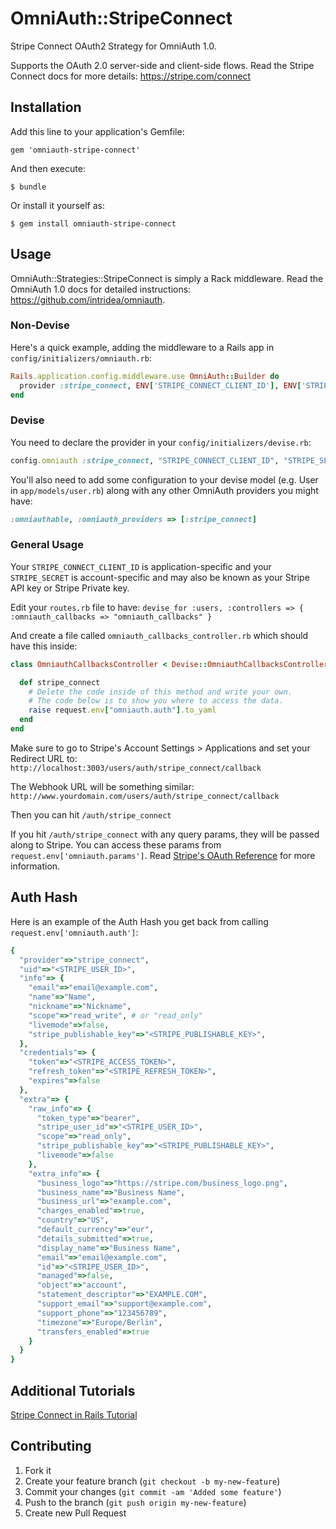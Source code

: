 # OmniAuth::StripeConnect

Stripe Connect OAuth2 Strategy for OmniAuth 1.0.

Supports the OAuth 2.0 server-side and client-side flows.
Read the Stripe Connect docs for more details: https://stripe.com/connect

## Installation

Add this line to your application's Gemfile:

    gem 'omniauth-stripe-connect'

And then execute:

    $ bundle

Or install it yourself as:

    $ gem install omniauth-stripe-connect

## Usage

OmniAuth::Strategies::StripeConnect is simply a Rack middleware. Read the OmniAuth
1.0 docs for detailed instructions: https://github.com/intridea/omniauth.

### Non-Devise
Here's a quick example, adding the middleware to a Rails app in
`config/initializers/omniauth.rb`:

```ruby
Rails.application.config.middleware.use OmniAuth::Builder do
  provider :stripe_connect, ENV['STRIPE_CONNECT_CLIENT_ID'], ENV['STRIPE_SECRET']
end
```

### Devise

You need to declare the provider in your `config/initializers/devise.rb`:

```ruby
config.omniauth :stripe_connect, "STRIPE_CONNECT_CLIENT_ID", "STRIPE_SECRET"
```

You'll also need to add some configuration to your devise model (e.g. User in `app/models/user.rb`) along with any other OmniAuth providers you might have:
```ruby
:omniauthable, :omniauth_providers => [:stripe_connect]
```

### General Usage

Your `STRIPE_CONNECT_CLIENT_ID` is application-specific and your `STRIPE_SECRET` is account-specific and may also be known as your Stripe API key or Stripe Private key.

Edit your `routes.rb` file to have:
`devise_for :users, :controllers => { :omniauth_callbacks => "omniauth_callbacks" }`

And create a file called `omniauth_callbacks_controller.rb` which should have this inside:
```ruby
class OmniauthCallbacksController < Devise::OmniauthCallbacksController

  def stripe_connect
    # Delete the code inside of this method and write your own.
    # The code below is to show you where to access the data.
    raise request.env["omniauth.auth"].to_yaml
  end
end
```

Make sure to go to Stripe's Account Settings > Applications and set your Redirect URL to:
`http://localhost:3003/users/auth/stripe_connect/callback`

The Webhook URL will be something similar:
`http://www.yourdomain.com/users/auth/stripe_connect/callback`

Then you can hit `/auth/stripe_connect`

If you hit `/auth/stripe_connect` with any query params, they will be passed along to Stripe. You can access these params from `request.env['omniauth.params']`. Read [Stripe's OAuth Reference](https://stripe.com/docs/connect/reference) for more information.

## Auth Hash

Here is an example of the Auth Hash you get back from calling `request.env['omniauth.auth']`:

```ruby
{
  "provider"=>"stripe_connect",
  "uid"=>"<STRIPE_USER_ID>",
  "info"=> {
    "email"=>"email@example.com",
    "name"=>"Name",
    "nickname"=>"Nickname",
    "scope"=>"read_write", # or "read_only"
    "livemode"=>false,
    "stripe_publishable_key"=>"<STRIPE_PUBLISHABLE_KEY>",
  },
  "credentials"=> {
    "token"=>"<STRIPE_ACCESS_TOKEN>",
    "refresh_token"=>"<STRIPE_REFRESH_TOKEN>",
    "expires"=>false
  },
  "extra"=> {
    "raw_info"=> {
      "token_type"=>"bearer",
      "stripe_user_id"=>"<STRIPE_USER_ID>",
      "scope"=>"read_only",
      "stripe_publishable_key"=>"<STRIPE_PUBLISHABLE_KEY>",
      "livemode"=>false
    },
    "extra_info"=> {
      "business_logo"=>"https://stripe.com/business_logo.png",
      "business_name"=>"Business Name",
      "business_url"=>"example.com",
      "charges_enabled"=>true,
      "country"=>"US",
      "default_currency"=>"eur",
      "details_submitted"=>true,
      "display_name"=>"Business Name",
      "email"=>"email@example.com",
      "id"=>"<STRIPE_USER_ID>",
      "managed"=>false,
      "object"=>"account",
      "statement_descriptor"=>"EXAMPLE.COM",
      "support_email"=>"support@example.com",
      "support_phone"=>"123456789",
      "timezone"=>"Europe/Berlin",
      "transfers_enabled"=>true
    }
  }
}
```

## Additional Tutorials
[Stripe Connect in Rails Tutorial](https://web.archive.org/web/20160313043319/http://www.munocreative.com/nerd-notes/winvoice)

## Contributing

1. Fork it
2. Create your feature branch (`git checkout -b my-new-feature`)
3. Commit your changes (`git commit -am 'Added some feature'`)
4. Push to the branch (`git push origin my-new-feature`)
5. Create new Pull Request
